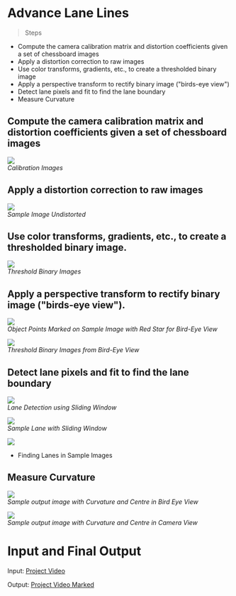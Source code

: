 # Advance Lane Lines
> Steps
* Compute the camera calibration matrix and distortion coefficients given a set of chessboard images
* Apply a distortion correction to raw images
* Use color transforms, gradients, etc., to create a thresholded binary image
* Apply a perspective transform to rectify binary image ("birds-eye view")
* Detect lane pixels and fit to find the lane boundary
* Measure Curvature




## Compute the camera calibration matrix and distortion coefficients given a set of chessboard images

![](images/calibration.png)<br>
*Calibration Images*


## Apply a distortion correction to raw images
![](images/undistort_sample.png)<br>
*Sample Image Undistorted*


## Use color transforms, gradients, etc., to create a thresholded binary image.
![](images/threshold_binary_images.png)<br>
*Threshold Binary Images*

## Apply a perspective transform to rectify binary image ("birds-eye view").
![](images/sample_corners.png)<br>
*Object Points Marked on Sample Image with Red Star for Bird-Eye View*

![](images/bird_eye_images.png)<br>
*Threshold Binary Images from Bird-Eye View*


## Detect lane pixels and fit to find the lane boundary
![](images/sliding_sample.png)<br>
*Lane Detection using Sliding Window*

![](images/sample_lane.png)<br>
*Sample Lane with Sliding Window*

![](images/lane_images.png)<br>
* Finding Lanes in Sample Images 


## Measure Curvature
![](images/sample_output_bird_eye.png)<br>
*Sample output image with Curvature and Centre in Bird Eye View*

![](images/sample_output.png)<br>
*Sample output image with Curvature and Centre in Camera View*


# Input and Final Output

Input: [Project Video](data/project_video.mp4)

Output: [Project Video Marked](data/project_video_marked.mp4)


